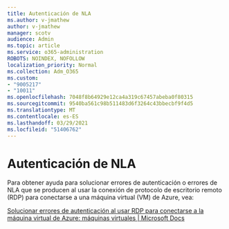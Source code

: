 ```yaml
---
title: Autenticación de NLA
ms.author: v-jmathew
author: v-jmathew
manager: scotv
audience: Admin
ms.topic: article
ms.service: o365-administration
ROBOTS: NOINDEX, NOFOLLOW
localization_priority: Normal
ms.collection: Adm_O365
ms.custom:
- "9005217"
- "10011"
ms.openlocfilehash: 7048f8b64929e12ca4a319c67457abeba0f80315
ms.sourcegitcommit: 9540ba561c98b511483d6f3264c43bbecbf9f4d5
ms.translationtype: MT
ms.contentlocale: es-ES
ms.lasthandoff: 03/29/2021
ms.locfileid: "51406762"
---
```

# <a name="nla-authentication"></a>Autenticación de NLA

Para obtener ayuda para solucionar errores de autenticación o errores de NLA que se producen al usar la conexión de protocolo de escritorio remoto (RDP) para conectarse a una máquina virtual (VM) de Azure, vea:

[Solucionar errores de autenticación al usar RDP para conectarse a la máquina virtual de Azure: máquinas virtuales | Microsoft Docs](https://docs.microsoft.com/troubleshoot/azure/virtual-machines/cannot-connect-rdp-azure-vm)
